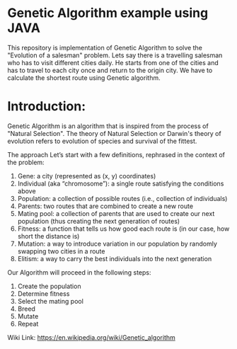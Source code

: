# Genetic Algorithm example using JAVA
This repository is implementation of Genetic Algorithm to solve the "Evolution of a salesman" problem.
Lets say there is a travelling salesman who has to visit different cities daily. He starts from one of the cities and has to travel to each city once and return to the origin city. We have to calculate the shortest route using Genetic algorithm.

# Introduction:
Genetic Algorithm is an algorithm that is inspired from the process of "Natural Selection". The theory of Natural Selection or Darwin's theory of evolution refers to evolution of species and survival of the fittest.

The approach
Let’s start with a few definitions, rephrased in the context of the problem:

1. Gene: a city (represented as (x, y) coordinates)
2. Individual (aka “chromosome”): a single route satisfying the conditions above
3. Population: a collection of possible routes (i.e., collection of individuals)
4. Parents: two routes that are combined to create a new route
5. Mating pool: a collection of parents that are used to create our next population (thus creating the next generation of routes)
6. Fitness: a function that tells us how good each route is (in our case, how short the distance is)
7. Mutation: a way to introduce variation in our population by randomly swapping two cities in a route
8. Elitism: a way to carry the best individuals into the next generation


Our Algorithm will proceed in the following steps:

1. Create the population
2. Determine fitness
3. Select the mating pool
4. Breed
5. Mutate
6. Repeat

Wiki Link: https://en.wikipedia.org/wiki/Genetic_algorithm
